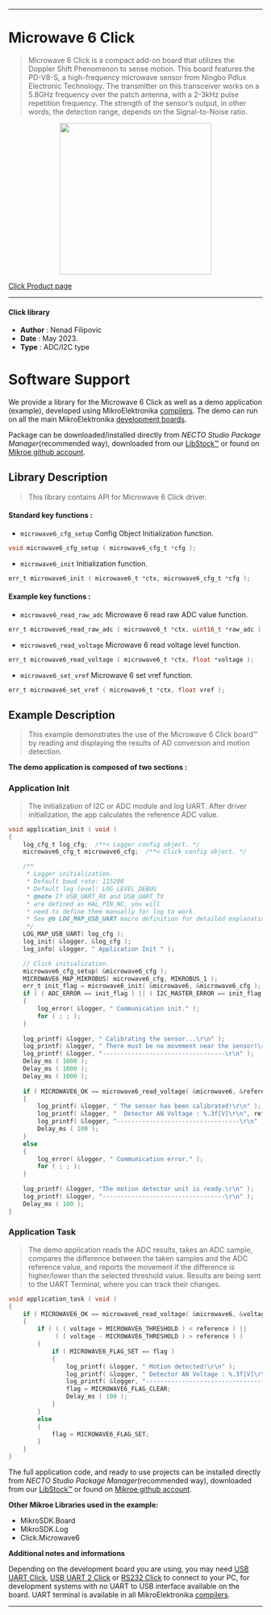 
---
# Microwave 6 Click

> Microwave 6 Click is a compact add-on board that utilizes the Doppler Shift Phenomenon to sense motion. 
> This board features the PD-V8-S, a high-frequency microwave sensor from Ningbo Pdlux Electronic Technology. 
> The transmitter on this transceiver works on a 5.8GHz frequency over the patch antenna, 
> with a 2-3kHz pulse repetition frequency. The strength of the sensor’s output, in other words, 
> the detection range, depends on the Signal-to-Noise ratio. 

<p align="center">
  <img src="https://download.mikroe.com/images/click_for_ide/microwave6_click.png" height=300px>
</p>

[Click Product page](https://www.mikroe.com/microwave-6-click)

---


#### Click library

- **Author**        : Nenad Filipovic
- **Date**          : May 2023.
- **Type**          : ADC/I2C type


# Software Support

We provide a library for the Microwave 6 Click
as well as a demo application (example), developed using MikroElektronika
[compilers](https://www.mikroe.com/necto-studio).
The demo can run on all the main MikroElektronika [development boards](https://www.mikroe.com/development-boards).

Package can be downloaded/installed directly from *NECTO Studio Package Manager*(recommended way), downloaded from our [LibStock&trade;](https://libstock.mikroe.com) or found on [Mikroe github account](https://github.com/MikroElektronika/mikrosdk_click_v2/tree/master/clicks).

## Library Description

> This library contains API for Microwave 6 Click driver.

#### Standard key functions :

- `microwave6_cfg_setup` Config Object Initialization function.
```c
void microwave6_cfg_setup ( microwave6_cfg_t *cfg );
```

- `microwave6_init` Initialization function.
```c
err_t microwave6_init ( microwave6_t *ctx, microwave6_cfg_t *cfg );
```

#### Example key functions :

- `microwave6_read_raw_adc` Microwave 6 read raw ADC value function.
```c
err_t microwave6_read_raw_adc ( microwave6_t *ctx, uint16_t *raw_adc );
```

- `microwave6_read_voltage` Microwave 6 read voltage level function.
```c
err_t microwave6_read_voltage ( microwave6_t *ctx, float *voltage );
```

- `microwave6_set_vref` Microwave 6 set vref function.
```c
err_t microwave6_set_vref ( microwave6_t *ctx, float vref );
```

## Example Description

> This example demonstrates the use of the Microwave 6 Click board™ 
> by reading and displaying the results of AD conversion and motion detection.

**The demo application is composed of two sections :**

### Application Init

> The initialization of I2C or ADC module and log UART.
> After driver initialization, the app calculates the reference ADC value.

```c
void application_init ( void )
{
    log_cfg_t log_cfg;  /**< Logger config object. */
    microwave6_cfg_t microwave6_cfg;  /**< Click config object. */

    /** 
     * Logger initialization.
     * Default baud rate: 115200
     * Default log level: LOG_LEVEL_DEBUG
     * @note If USB_UART_RX and USB_UART_TX 
     * are defined as HAL_PIN_NC, you will 
     * need to define them manually for log to work. 
     * See @b LOG_MAP_USB_UART macro definition for detailed explanation.
     */
    LOG_MAP_USB_UART( log_cfg );
    log_init( &logger, &log_cfg );
    log_info( &logger, " Application Init " );

    // Click initialization.
    microwave6_cfg_setup( &microwave6_cfg );
    MICROWAVE6_MAP_MIKROBUS( microwave6_cfg, MIKROBUS_1 );
    err_t init_flag = microwave6_init( &microwave6, &microwave6_cfg );
    if ( ( ADC_ERROR == init_flag ) || ( I2C_MASTER_ERROR == init_flag ) )
    {
        log_error( &logger, " Communication init." );
        for ( ; ; );
    }
    
    log_printf( &logger, " Calibrating the sensor...\r\n" );
    log_printf( &logger, " There must be no movement near the sensor!\r\n" );
    log_printf( &logger, "----------------------------------\r\n" );
    Delay_ms ( 1000 );
    Delay_ms ( 1000 );
    Delay_ms ( 1000 );
    
    if ( MICROWAVE6_OK == microwave6_read_voltage( &microwave6, &reference ) )
    {
        log_printf( &logger, " The sensor has been calibrated!\r\n" );
        log_printf( &logger, "  Detector AN Voltage : %.3f[V]\r\n", reference );
        log_printf( &logger, "----------------------------------\r\n" );
        Delay_ms ( 100 );
    }
    else
    {
        log_error( &logger, " Communication error." );
        for ( ; ; );
    }
    
    log_printf( &logger, "The motion detector unit is ready.\r\n" );
    log_printf( &logger, "----------------------------------\r\n" );
    Delay_ms ( 100 );
}
```

### Application Task

> The demo application reads the ADC results, takes an ADC sample, 
> compares the difference between the taken samples and the ADC reference value, 
> and reports the movement if the difference is higher/lower than the selected threshold value.
> Results are being sent to the UART Terminal, where you can track their changes.

```c
void application_task ( void ) 
{
    if ( MICROWAVE6_OK == microwave6_read_voltage( &microwave6, &voltage ) )
    {
        if ( ( ( voltage + MICROWAVE6_THRESHOLD ) < reference ) || 
             ( ( voltage - MICROWAVE6_THRESHOLD ) > reference ) )
        {
            if ( MICROWAVE6_FLAG_SET == flag )
            {
                log_printf( &logger, " Motion detected!\r\n" );
                log_printf( &logger, " Detector AN Voltage : %.3f[V]\r\n", voltage );
                log_printf( &logger, "----------------------------------\r\n" );
                flag = MICROWAVE6_FLAG_CLEAR;
                Delay_ms ( 100 );
            }
        }
        else
        {
            flag = MICROWAVE6_FLAG_SET;
        }
    }
}
```

The full application code, and ready to use projects can be installed directly from *NECTO Studio Package Manager*(recommended way), downloaded from our [LibStock&trade;](https://libstock.mikroe.com) or found on [Mikroe github account](https://github.com/MikroElektronika/mikrosdk_click_v2/tree/master/clicks).

**Other Mikroe Libraries used in the example:**

- MikroSDK.Board
- MikroSDK.Log
- Click.Microwave6

**Additional notes and informations**

Depending on the development board you are using, you may need
[USB UART Click](https://www.mikroe.com/usb-uart-click),
[USB UART 2 Click](https://www.mikroe.com/usb-uart-2-click) or
[RS232 Click](https://www.mikroe.com/rs232-click) to connect to your PC, for
development systems with no UART to USB interface available on the board. UART
terminal is available in all MikroElektronika
[compilers](https://shop.mikroe.com/compilers).

---
